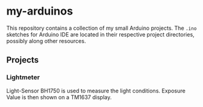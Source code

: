 # my-arduinos

This repository contains a collection of my small Arduino projects. The `.ino` sketches for Arduino IDE are located in their respective project directories, possibly along other resources.

## Projects

### Lightmeter

Light-Sensor BH1750 is used to measure the light conditions. Exposure Value is then shown on a TM1637 display.
